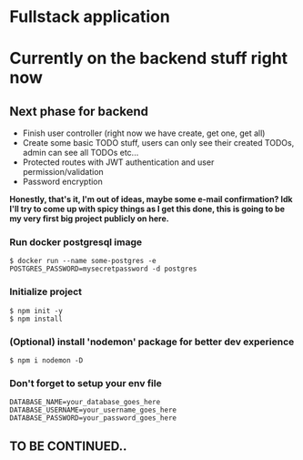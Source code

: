 # Fullstack application

# Currently on the backend stuff right now

<h2>Next phase for backend</h2>

<ul>
<li>Finish user controller (right now we have create, get one, get all)</li>
<li>Create some basic TODO stuff, users can only see their created TODOs, admin can see all TODOs etc...</li>
<li>Protected routes with JWT authentication and user permission/validation</li>
<li>Password encryption</li>
</ul>

<b>Honestly, that's it, I'm out of ideas, maybe some e-mail confirmation? Idk I'll try to come up with spicy things as I get this done, this is going to be my very first big project publicly on here.</b>

<h3>Run docker postgresql image</h3>
<code>$ docker run --name some-postgres -e POSTGRES_PASSWORD=mysecretpassword -d postgres</code>

<h3>Initialize project</h3>
<code>$ npm init -y</code>
<br>
<code>$ npm install</code>

<h3>(Optional) install 'nodemon' package for better dev experience</h3>
<code>$ npm i nodemon -D</code>

<h3>Don't forget to setup your env file</h3>
<code>DATABASE_NAME=your_database_goes_here</code>
<br>
<code>DATABASE_USERNAME=your_username_goes_here</code>
<br>
<code>DATABASE_PASSWORD=your_password_goes_here</code>
<br>

<h2>TO BE CONTINUED..</code>
